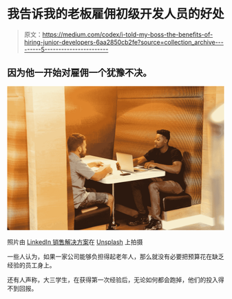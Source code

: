 # 我告诉我的老板雇佣初级开发人员的好处

> 原文：<https://medium.com/codex/i-told-my-boss-the-benefits-of-hiring-junior-developers-6aa2850cb2fe?source=collection_archive---------5----------------------->

## 因为他一开始对雇佣一个犹豫不决。

![](img/b53c5908cfe7842465fc312de0dda310.png)

照片由 [LinkedIn 销售解决方案](https://unsplash.com/es/@linkedinsalesnavigator?utm_source=medium&utm_medium=referral)在 [Unsplash](https://unsplash.com?utm_source=medium&utm_medium=referral) 上拍摄

一些人认为，如果一家公司能够负担得起老年人，那么就没有必要把预算花在缺乏经验的员工身上。

还有人声称，大三学生，在获得第一次经验后，无论如何都会跑掉，他们的投入得不到回报。